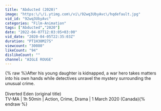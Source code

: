 ```yaml
---
title: "Abducted (2020)"
image: "https:\/\/i.ytimg.com\/vi\/92wq3UbyAvc\/hqdefault.jpg"
vid_id: "92wq3UbyAvc"
categories: "Film-Animation"
tags: ["Abducted","2020"]
date: "2022-04-07T12:03:05+03:00"
vid_date: "2020-04-05T22:35:03Z"
duration: "PT1H30M27S"
viewcount: "30080"
likeCount: "94"
dislikeCount: ""
channel: "AIGLE ROUGE"
---
```

{% raw %}After his young daughter is kidnapped, a war hero takes matters into his own hands while detectives unravel the mystery surrounding the unusual crime.<br /><br />Diverted Eden (original title)<br />TV-MA | 1h 50min | Action, Crime, Drama | 1 March 2020 (Canada){% endraw %}
